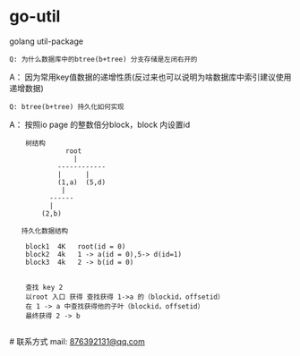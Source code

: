 # go-util
golang util-package


`Q: 为什么数据库中的btree(b+tree) 分支存储是左闭右开的`

A： 因为常用key值数据的递增性质(反过来也可以说明为啥数据库中索引建议使用递增数据)

`Q: btree(b+tree) 持久化如何实现`

A： 按照io page 的整数倍分block，block 内设置id
```
    树结构
              root
                |
            ------------
            |      |
            (1,a)  (5,d)
             |
          ------
          |
        (2,b)

   持久化数据结构

    block1  4K   root(id = 0) 
    block2  4k   1 -> a(id = 0),5-> d(id=1)
    block3  4k   2 -> b(id = 0)


    查找 key 2
    以root 入口 获得 查找获得 1->a 的（blockid，offsetid）
    在 1 -> a 中查找获得他的子叶（blockid，offsetid）
    最终获得 2 -> b


```
# 联系方式 
 mail: 876392131@qq.com
